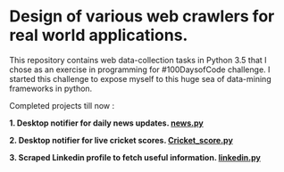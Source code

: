 # Design of various web crawlers for real world applications. 

This repository contains web data-collection tasks in Python 3.5 that I chose as an exercise in programming for #100DaysofCode challenge. I started this challenge to expose myself to this huge sea of data-mining frameworks in python.

Completed projects till now  :

**1. Desktop notifier for daily news updates. [news.py](https://github.com/anshu686/Web_Scraping/blob/master/news.py)**

**2. Desktop notifier for live cricket scores. [Cricket_score.py](https://github.com/anshu686/Web_Scraping/blob/master/Cricket_score.py)**

**3. Scraped Linkedin profile to fetch useful information. [linkedin.py](https://github.com/anshu686/Web_Scraping/blob/master/linkedin.py)**


